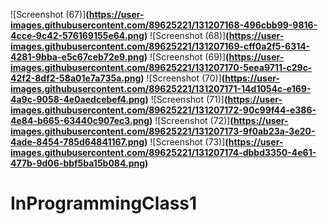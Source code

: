 ![Screenshot (67)]**(https://user-images.githubusercontent.com/89625221/131207168-496cbb99-9816-4cce-9c42-576169155e64.png)**
![Screenshot (68)]**(https://user-images.githubusercontent.com/89625221/131207169-cff0a2f5-6314-4281-9bba-e5c67ceb72e9.png)**
![Screenshot (69)]**(https://user-images.githubusercontent.com/89625221/131207170-5eea9711-c29c-42f2-8df2-58a01e7a735a.png)**
![Screenshot (70)]**(https://user-images.githubusercontent.com/89625221/131207171-14d1054c-e169-4a9c-9058-4e0aedcebef4.png)**
![Screenshot (71)]**(https://user-images.githubusercontent.com/89625221/131207172-90c99f44-e386-4e84-b665-63440c907ec3.png)**
![Screenshot (72)]**(https://user-images.githubusercontent.com/89625221/131207173-9f0ab23a-3e20-4ade-8454-785d64841167.png)**
![Screenshot (73)]**(https://user-images.githubusercontent.com/89625221/131207174-dbbd3350-4e61-477b-9d06-bbf5ba15b084.png)**
# InProgrammingClass1
